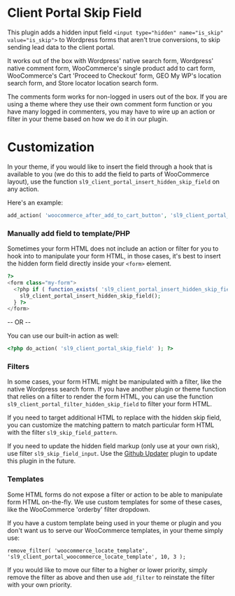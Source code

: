 # Client Portal Skip Field

This plugin adds a hidden input field `<input type="hidden" name="is_skip" value="is_skip">` to Wordpress forms that aren't true conversions, to skip sending lead data to the client portal.

It works out of the box with Wordpress' native search form, Wordpress' native comment form, WooCommerce's single product add to cart form, WooCommerce's Cart 'Proceed to Checkout' form, GEO My WP's location search form, and Store locator location search form.

The comments form works for non-logged in users out of the box.  If you are using a theme where they use their own comment form function or you have many logged in commenters, you may have to wire up an action or filter in your theme based on how we do it in our plugin.

# Customization
In your theme, if you would like to insert the field through a hook that is available to you (we do this to add the field to parts of WooCommerce layout), use the function `sl9_client_portal_insert_hidden_skip_field` on any action.

Here's an example:

```php
add_action( 'woocommerce_after_add_to_cart_button', 'sl9_client_portal_insert_hidden_skip_field' );
```

### Manually add field to template/PHP

Sometimes your form HTML does not include an action or filter for you to hook into to manipulate your form HTML, in those cases, it's best to insert the hidden form field directly inside your `<form>` element.

```php
?>
<form class="my-form">
  <?php if ( function_exists( 'sl9_client_portal_insert_hidden_skip_field' ) ) {
    sl9_client_portal_insert_hidden_skip_field();
  } ?>
</form>
```

-- OR --

You can use our built-in action as well:

```php
<?php do_action( 'sl9_client_portal_skip_field' ); ?>
```

### Filters

In some cases, your form HTML might be manipulated with a filter, like the native Wordpress search form. If you have another plugin or theme function that relies on a filter to render the form HTML, you can use the function `sl9_client_portal_filter_hidden_skip_field` to filter your form HTML.

If you need to target additional HTML to replace with the hidden skip field, you can customize the matching pattern to match particular form HTML with the filter `sl9_skip_field_pattern`.

If you need to update the hidden field markup (only use at your own risk), use filter `sl9_skip_field_input`. Use the <a href="https://github.com/afragen/github-updater" target="_blank">Github Updater</a> plugin to update this plugin in the future.

### Templates

Some HTML forms do not expose a filter or action to be able to manipulate form HTML on-the-fly. We use custom templates for some of these cases, like the WooCommerce 'orderby' filter dropdown.

If you have a custom template being used in your theme or plugin and you don't want us to serve our WooCommerce templates, in your theme simply use:

```
remove_filter( 'woocommerce_locate_template',  'sl9_client_portal_woocommerce_locate_template', 10, 3 );
```

If you would like to move our filter to a higher or lower priority, simply remove the filter as above and then use `add_filter` to reinstate the filter with your own priority.
